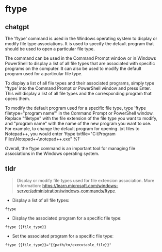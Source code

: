 # ftype 
## chatgpt 
The 'ftype' command is used in the Windows operating system to display or modify file type associations. It is used to specify the default program that should be used to open a particular file type. 

The command can be used in the Command Prompt window or in Windows PowerShell to display a list of all file types that are associated with specific programs on the computer. It can also be used to modify the default program used for a particular file type.

To display a list of all file types and their associated programs, simply type 'ftype' into the Command Prompt or PowerShell window and press Enter. This will display a list of all file types and the corresponding program that opens them.

To modify the default program used for a specific file type, type 'ftype filetype="program name"' in the Command Prompt or PowerShell window. Replace "filetype" with the file extension of the file type you want to modify, and "program name" with the name of the new program you want to use. For example, to change the default program for opening .txt files to Notepad++, you would enter 'ftype txtfile="C:\Program Files\Notepad++\notepad++.exe" %1' 

Overall, the ftype command is an important tool for managing file associations in the Windows operating system. 

## tldr 
 
> Display or modify file types used for file extension association.
> More information: <https://learn.microsoft.com/windows-server/administration/windows-commands/ftype>.

- Display a list of all file types:

`ftype`

- Display the associated program for a specific file type:

`ftype {{file_type}}`

- Set the associated program for a specific file type:

`ftype {{file_type}}="{{path/to/executable_file}}"`
